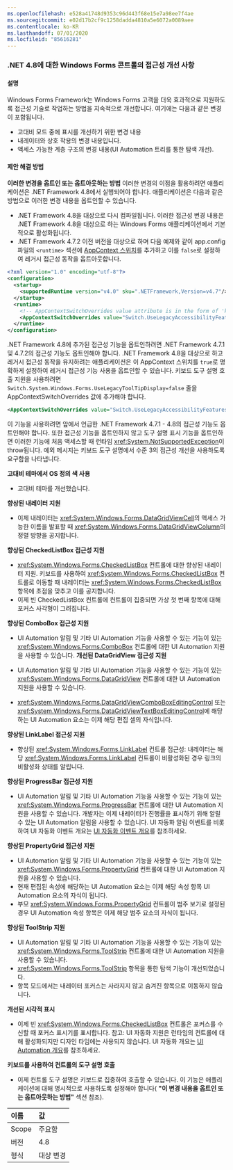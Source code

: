 ```yaml
---
ms.openlocfilehash: e528a41748d9353c96d443f68e15e7a98ee7f4ae
ms.sourcegitcommit: e02d17b2cf9c1258dadda4810a5e6072a0089aee
ms.contentlocale: ko-KR
ms.lasthandoff: 07/01/2020
ms.locfileid: "85616281"
---
```

### <a name="accessibility-improvements-in-windows-forms-controls-for-net-48"></a>.NET 4.8에 대한 Windows Forms 콘트롤의 접근성 개선 사항

#### <a name="details"></a>설명

Windows Forms Framework는 Windows Forms 고객을 더욱 효과적으로 지원하도록 접근성 기술로 작업하는 방법을 지속적으로 개선합니다. 여기에는 다음과 같은 변경이 포함됩니다.

- 고대비 모드 중에 표시를 개선하기 위한 변경 내용
- 내레이터와 상호 작용의 변경 내용입니다.
- 액세스 가능한 계층 구조의 변경 내용(UI Automation 트리를 통한 탐색 개선).

#### <a name="suggestion"></a>제안 해결 방법

**이러한 변경을 옵트인 또는 옵트아웃하는 방법** 이러한 변경의 이점을 활용하려면 애플리케이션은 .NET Framework 4.8에서 실행되어야 합니다. 애플리케이션은 다음과 같은 방법으로 이러한 변경 내용을 옵트인할 수 있습니다.

- .NET Framework 4.8을 대상으로 다시 컴파일됩니다. 이러한 접근성 변경 내용은 .NET Framework 4.8을 대상으로 하는 Windows Forms 애플리케이션에서 기본적으로 활성화됩니다.
- .NET Framework 4.7.2 이전 버전을 대상으로 하며 다음 예제와 같이 app.config 파일의 `<runtime>` 섹션에 [AppContext 스위치](https://docs.microsoft.com/dotnet/framework/configure-apps/file-schema/runtime/appcontextswitchoverrides-element)를 추가하고 이를 `false`로 설정하여 레거시 접근성 동작을 옵트아웃합니다.

```xml
<?xml version="1.0" encoding="utf-8"?>
<configuration>
  <startup>
    <supportedRuntime version="v4.0" sku=".NETFramework,Version=v4.7"/>
  </startup>
  <runtime>
    <!-- AppContextSwitchOverrides value attribute is in the form of 'key1=true/false;key2=true/false  -->
    <AppContextSwitchOverrides value="Switch.UseLegacyAccessibilityFeatures=false;Switch.UseLegacyAccessibilityFeatures.2=false;Switch.UseLegacyAccessibilityFeatures.3=false" />
  </runtime>
</configuration>
```

.NET Framework 4.8에 추가된 접근성 기능을 옵트인하려면 .NET Framework 4.7.1 및 4.7.2의 접근성 기능도 옵트인해야 합니다. .NET Framework 4.8을 대상으로 하고 레거시 접근성 동작을 유지하려는 애플리케이션은 이 AppContext 스위치를 `true`로 명확하게 설정하여 레거시 접근성 기능 사용을 옵트인할 수 있습니다. 키보드 도구 설명 호출 지원을 사용하려면 `Switch.System.Windows.Forms.UseLegacyToolTipDisplay=false` 줄을 AppContextSwitchOverrides 값에 추가해야 합니다.

```xml
<AppContextSwitchOverrides value="Switch.UseLegacyAccessibilityFeatures=false;Switch.UseLegacyAccessibilityFeatures.2=false;Switch.UseLegacyAccessibilityFeatures.3=false;Switch.System.Windows.Forms.UseLegacyToolTipDisplay=false" />
```

이 기능을 사용하려면 앞에서 언급한 .NET Framework 4.7.1 - 4.8의 접근성 기능도 옵트인해야 합니다. 또한 접근성 기능을 옵트인하지 않고 도구 설명 표시 기능을 옵트인하면 이러한 기능에 처음 액세스할 때 런타임 <xref:System.NotSupportedException>이 throw됩니다. 예외 메시지는 키보드 도구 설명에서 수준 3의 접근성 개선을 사용하도록 요구함을 나타냅니다.

**고대비 테마에서 OS 정의 색 사용**

- 고대비 테마를 개선했습니다.

**향상된 내레이터 지원**

- 이제 내레이터는 <xref:System.Windows.Forms.DataGridViewCell>의 액세스 가능한 이름을 발표할 때 <xref:System.Windows.Forms.DataGridViewColumn>의 정렬 방향을 공지합니다.

**향상된 CheckedListBox 접근성 지원**

- <xref:System.Windows.Forms.CheckedListBox> 컨트롤에 대한 향상된 내레이터 지원. 키보드를 사용하여 <xref:System.Windows.Forms.CheckedListBox> 컨트롤로 이동할 때 내레이터는 <xref:System.Windows.Forms.CheckedListBox> 항목에 초점을 맞추고 이를 공지합니다.
- 이제 빈 CheckedListBox 컨트롤에 컨트롤이 집중되면 가상 첫 번째 항목에 대해 포커스 사각형이 그려집니다.

**향상된 ComboBox 접근성 지원**

- UI Automation 알림 및 기타 UI Automation 기능을 사용할 수 있는 기능이 있는 <xref:System.Windows.Forms.ComboBox> 컨트롤에 대한 UI Automation 지원을 사용할 수 있습니다.
**개선된 DataGridView 접근성 지원**

- UI Automation 알림 및 기타 UI Automation 기능을 사용할 수 있는 기능이 있는 <xref:System.Windows.Forms.DataGridView> 컨트롤에 대한 UI Automation 지원을 사용할 수 있습니다.
- <xref:System.Windows.Forms.DataGridViewComboBoxEditingControl> 또는 <xref:System.Windows.Forms.DataGridViewTextBoxEditingControl>에 해당하는 UI Automation 요소는 이제 해당 편집 셀의 자식입니다.

**향상된 LinkLabel 접근성 지원**

- 향상된 <xref:System.Windows.Forms.LinkLabel> 컨트롤 접근성: 내레이터는 해당 <xref:System.Windows.Forms.LinkLabel> 컨트롤이 비활성화된 경우 링크의 비활성화 상태를 알립니다.

**향상된 ProgressBar 접근성 지원**

- UI Automation 알림 및 기타 UI Automation 기능을 사용할 수 있는 기능이 있는 <xref:System.Windows.Forms.ProgressBar> 컨트롤에 대한 UI Automation 지원을 사용할 수 있습니다. 개발자는 이제 내레이터가 진행률을 표시하기 위해 알릴 수 있는 UI Automation 알림을 사용할 수 있습니다.
UI 자동화 알림 이벤트를 비롯하여 UI 자동화 이벤트 개요는 [UI 자동화 이벤트 개요](https://docs.microsoft.com/windows/desktop/WinAuto/uiauto-eventsoverview)를 참조하세요.

**향상된 PropertyGrid 접근성 지원**

- UI Automation 알림 및 기타 UI Automation 기능을 사용할 수 있는 기능이 있는 <xref:System.Windows.Forms.PropertyGrid> 컨트롤에 대한 UI Automation 지원을 사용할 수 있습니다.
- 현재 편집된 속성에 해당하는 UI Automation 요소는 이제 해당 속성 항목 UI Automation 요소의 자식이 됩니다.
- 부모 <xref:System.Windows.Forms.PropertyGrid> 컨트롤이 범주 보기로 설정된 경우 UI Automation 속성 항목은 이제 해당 범주 요소의 자식이 됩니다.

**향상된 ToolStrip 지원**

- UI Automation 알림 및 기타 UI Automation 기능을 사용할 수 있는 기능이 있는 <xref:System.Windows.Forms.ToolStrip> 컨트롤에 대한 UI Automation 지원을 사용할 수 있습니다.
- <xref:System.Windows.Forms.ToolStrip> 항목을 통한 탐색 기능이 개선되었습니다.
- 항목 모드에서는 내레이터 포커스는 사라지지 않고 숨겨진 항목으로 이동하지 않습니다.

**개선된 시각적 표시**

- 이제 빈 <xref:System.Windows.Forms.CheckedListBox> 컨트롤은 포커스를 수신할 때 포커스 표시기를 표시합니다.
참고: UI 자동화 지원은 런타임의 컨트롤에 대해 활성화되지만 디자인 타임에는 사용되지 않습니다. UI 자동화 개요는 [UI Automation 개요](https://docs.microsoft.com/dotnet/framework/ui-automation/ui-automation-overview)를 참조하세요.

**키보드를 사용하여 컨트롤의 도구 설명 호출**

- 이제 컨트롤 도구 설명은 키보드로 집중하여 호출할 수 있습니다. 이 기능은 애플리케이션에 대해 명시적으로 사용하도록 설정해야 합니다( **&quot;이 변경 내용을 옵트인 또는 옵트아웃하는 방법&quot;** 섹션 참조).

| 이름    | 값       |
|:--------|:------------|
| Scope   | 주요함       |
| 버전 | 4.8         |
| 형식    | 대상 변경 |
